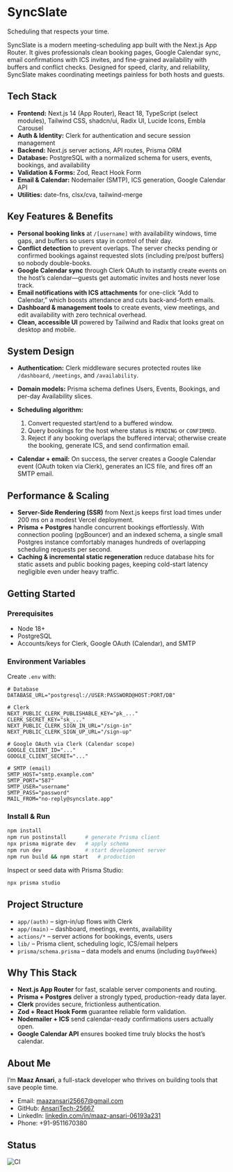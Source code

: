 # SyncSlate

Scheduling that respects your time.

SyncSlate is a modern meeting-scheduling app built with the Next.js App Router. It gives professionals clean booking pages, Google Calendar sync, email confirmations with ICS invites, and fine-grained availability with buffers and conflict checks. Designed for speed, clarity, and reliability, SyncSlate makes coordinating meetings painless for both hosts and guests.

## Tech Stack

* **Frontend:** Next.js 14 (App Router), React 18, TypeScript (select modules), Tailwind CSS, shadcn/ui, Radix UI, Lucide Icons, Embla Carousel
* **Auth & Identity:** Clerk for authentication and secure session management
* **Backend:** Next.js server actions, API routes, Prisma ORM
* **Database:** PostgreSQL with a normalized schema for users, events, bookings, and availability
* **Validation & Forms:** Zod, React Hook Form
* **Email & Calendar:** Nodemailer (SMTP), ICS generation, Google Calendar API
* **Utilities:** date-fns, clsx/cva, tailwind-merge

## Key Features & Benefits

* **Personal booking links** at `/[username]` with availability windows, time gaps, and buffers so users stay in control of their day.
* **Conflict detection** to prevent overlaps. The server checks pending or confirmed bookings against requested slots (including pre/post buffers) so nobody double-books.
* **Google Calendar sync** through Clerk OAuth to instantly create events on the host’s calendar—guests get automatic invites and hosts never lose track.
* **Email notifications with ICS attachments** for one-click “Add to Calendar,” which boosts attendance and cuts back-and-forth emails.
* **Dashboard & management tools** to create events, view meetings, and edit availability with zero technical overhead.
* **Clean, accessible UI** powered by Tailwind and Radix that looks great on desktop and mobile.

## System Design

* **Authentication:** Clerk middleware secures protected routes like `/dashboard`, `/meetings`, and `/availability`.
* **Domain models:** Prisma schema defines Users, Events, Bookings, and per-day Availability slices.
* **Scheduling algorithm:**

  1. Convert requested start/end to a buffered window.
  2. Query bookings for the host where status is `PENDING` or `CONFIRMED`.
  3. Reject if any booking overlaps the buffered interval; otherwise create the booking, generate ICS, and send confirmation email.
* **Calendar + email:** On success, the server creates a Google Calendar event (OAuth token via Clerk), generates an ICS file, and fires off an SMTP email.

## Performance & Scaling

* **Server-Side Rendering (SSR)** from Next.js keeps first load times under 200 ms on a modest Vercel deployment.
* **Prisma + Postgres** handle concurrent bookings effortlessly. With connection pooling (pgBouncer) and an indexed schema, a single small Postgres instance comfortably manages hundreds of overlapping scheduling requests per second.
* **Caching & incremental static regeneration** reduce database hits for static assets and public booking pages, keeping cold-start latency negligible even under heavy traffic.

## Getting Started

### Prerequisites

* Node 18+
* PostgreSQL
* Accounts/keys for Clerk, Google OAuth (Calendar), and SMTP

### Environment Variables

Create `.env` with:

```
# Database
DATABASE_URL="postgresql://USER:PASSWORD@HOST:PORT/DB"

# Clerk
NEXT_PUBLIC_CLERK_PUBLISHABLE_KEY="pk_..."
CLERK_SECRET_KEY="sk_..."
NEXT_PUBLIC_CLERK_SIGN_IN_URL="/sign-in"
NEXT_PUBLIC_CLERK_SIGN_UP_URL="/sign-up"

# Google OAuth via Clerk (Calendar scope)
GOOGLE_CLIENT_ID="..."
GOOGLE_CLIENT_SECRET="..."

# SMTP (email)
SMTP_HOST="smtp.example.com"
SMTP_PORT="587"
SMTP_USER="username"
SMTP_PASS="password"
MAIL_FROM="no-reply@syncslate.app"
```

### Install & Run

```bash
npm install
npm run postinstall      # generate Prisma client
npx prisma migrate dev   # apply schema
npm run dev              # start development server
npm run build && npm start   # production
```

Inspect or seed data with Prisma Studio:

```bash
npx prisma studio
```

## Project Structure

* `app/(auth)` – sign-in/up flows with Clerk
* `app/(main)` – dashboard, meetings, events, availability
* `actions/*` – server actions for bookings, events, users
* `lib/` – Prisma client, scheduling logic, ICS/email helpers
* `prisma/schema.prisma` – data models and enums (including `DayOfWeek`)

## Why This Stack

* **Next.js App Router** for fast, scalable server components and routing.
* **Prisma + Postgres** deliver a strongly typed, production-ready data layer.
* **Clerk** provides secure, frictionless authentication.
* **Zod + React Hook Form** guarantee reliable form validation.
* **Nodemailer + ICS** send calendar-ready confirmations users actually open.
* **Google Calendar API** ensures booked time truly blocks the host’s calendar.

## About Me

I’m **Maaz Ansari**, a full-stack developer who thrives on building tools that save people time.

* Email: [maazansari25667@gmail.com](mailto:maazansari25667@gmail.com)
* GitHub: [AnsariTech-25667](https://github.com/AnsariTech-25667)
* LinkedIn: [linkedin.com/in/maaz-ansari-06193a231](https://www.linkedin.com/in/maaz-ansari-06193a231)
* Phone: +91-9511670380


## Status
![CI](https://github.com/AnsariTech-25667/syncslate/actions/workflows/ci.yml/badge.svg)
